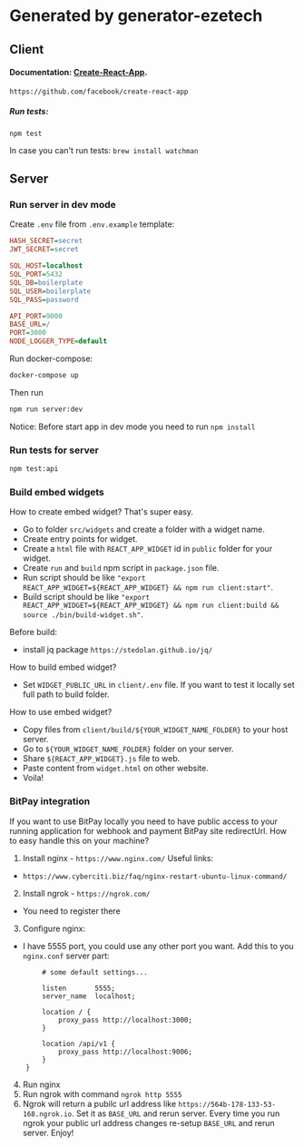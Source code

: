 # Generated by generator-ezetech

## Client

#### Documentation: [Create-React-App](https://facebook.github.io/create-react-app/docs/getting-started).
`https://github.com/facebook/create-react-app`

##### Run tests:
```
npm test
```
In case you can't run tests: `brew install watchman` 

## Server

### Run server in dev mode

Create `.env` file from `.env.example` template:

```ini
HASH_SECRET=secret
JWT_SECRET=secret

SQL_HOST=localhost
SQL_PORT=5432
SQL_DB=boilerplate
SQL_USER=boilerplate
SQL_PASS=password

API_PORT=9000
BASE_URL=/
PORT=3000
NODE_LOGGER_TYPE=default
```

Run docker-compose:

```bash
docker-compose up
```

Then run

```bash
npm run server:dev
```

Notice:
Before start app in dev mode you need to run `npm install`

### Run tests for server

```bash
npm test:api
```
### Build embed widgets

How to create embed widget? That's super easy.
- Go to folder `src/widgets` and create a folder with a widget name.
- Create entry points for widget.
- Create a `html` file with `REACT_APP_WIDGET` id in `public` folder for your widget.
- Create `run` and `build` npm script in `package.json` file.
- Run script should be like `"export REACT_APP_WIDGET=${REACT_APP_WIDGET} && npm run client:start"`.
- Build script should be like `"export REACT_APP_WIDGET=${REACT_APP_WIDGET} && npm run client:build && source ./bin/build-widget.sh"`.

Before build:
- install jq package `https://stedolan.github.io/jq/`

How to build embed widget?
- Set `WIDGET_PUBLIC_URL` in `client/.env` file. If you want to test it locally set full path to build folder.

How to use embed widget?
- Copy files from `client/build/${YOUR_WIDGET_NAME_FOLDER}` to your host server.
- Go to `${YOUR_WIDGET_NAME_FOLDER}` folder on your server.
- Share `${REACT_APP_WIDGET}.js` file to web.
- Paste content from `widget.html` on other website.
- Voila!

### BitPay integration

If you want to use BitPay locally you need to have public access to your running application for webhook and payment BitPay site redirectUrl. How to easy handle this on your machine?

1. Install nginx - `https://www.nginx.com/` 
Useful links:
- `https://www.cyberciti.biz/faq/nginx-restart-ubuntu-linux-command/`
2. Install ngrok - `https://ngrok.com/`
- You need to register there
3. Configure nginx:
- I have 5555 port, you could use any other port you want. Add this to you `nginx.conf` server part:
```server {
        # some default settings...
        
        listen       5555;
        server_name  localhost;

        location / {
            proxy_pass http://localhost:3000;
        }

        location /api/v1 {
            proxy_pass http://localhost:9006;
        }
    }
```
4. Run nginx
5. Run ngrok with command ```ngrok http 5555```
6. Ngrok will return a pubilc url address like `https://564b-178-133-53-168.ngrok.io`. Set it as `BASE_URL` and rerun server. Every time you run ngrok your public url address changes re-setup `BASE_URL` and rerun server.
Enjoy!
